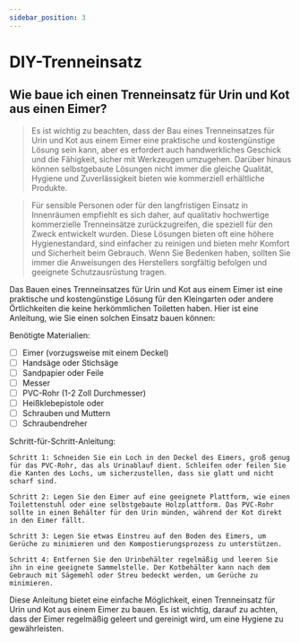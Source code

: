 ```yaml
---
sidebar_position: 3
---
```


# DIY-Trenneinsatz

## Wie baue ich einen Trenneinsatz für Urin und Kot aus einen Eimer?

> Es ist wichtig zu beachten, dass der Bau eines Trenneinsatzes für Urin und Kot aus einem Eimer eine praktische und kostengünstige Lösung sein kann, aber es erfordert auch handwerkliches Geschick und die Fähigkeit, sicher mit Werkzeugen umzugehen. Darüber hinaus können selbstgebaute Lösungen nicht immer die gleiche Qualität, Hygiene und Zuverlässigkeit bieten wie kommerziell erhältliche Produkte.

> Für sensible Personen oder für den langfristigen Einsatz in Innenräumen empfiehlt es sich daher, auf qualitativ hochwertige kommerzielle Trenneinsätze zurückzugreifen, die speziell für den Zweck entwickelt wurden. Diese Lösungen bieten oft eine höhere Hygienestandard, sind einfacher zu reinigen und bieten mehr Komfort und Sicherheit beim Gebrauch. Wenn Sie Bedenken haben, sollten Sie immer die Anweisungen des Herstellers sorgfältig befolgen und geeignete Schutzausrüstung tragen.

Das Bauen eines Trenneinsatzes für Urin und Kot aus einem Eimer ist eine praktische und kostengünstige Lösung für den Kleingarten oder andere Örtlichkeiten die keine herkömmlichen Toiletten haben. Hier ist eine Anleitung, wie Sie einen solchen Einsatz bauen können:

Benötigte Materialien:

   - [ ] Eimer (vorzugsweise mit einem Deckel)
   - [ ] Handsäge oder Stichsäge
   - [ ] Sandpapier oder Feile
   - [ ] Messer
   - [ ] PVC-Rohr (1-2 Zoll Durchmesser)
   - [ ] Heißklebepistole
   oder
   - [ ] Schrauben und Muttern
   - [ ] Schraubendreher

Schritt-für-Schritt-Anleitung:

    Schritt 1: Schneiden Sie ein Loch in den Deckel des Eimers, groß genug für das PVC-Rohr, das als Urinablauf dient. Schleifen oder feilen Sie die Kanten des Lochs, um sicherzustellen, dass sie glatt und nicht scharf sind.

    Schritt 2: Legen Sie den Eimer auf eine geeignete Plattform, wie einen Toilettenstuhl oder eine selbstgebaute Holzplattform. Das PVC-Rohr sollte in einen Behälter für den Urin münden, während der Kot direkt in den Eimer fällt.

    Schritt 3: Legen Sie etwas Einstreu auf den Boden des Eimers, um Gerüche zu minimieren und den Kompostierungsprozess zu unterstützen.

    Schritt 4: Entfernen Sie den Urinbehälter regelmäßig und leeren Sie ihn in eine geeignete Sammelstelle. Der Kotbehälter kann nach dem Gebrauch mit Sägemehl oder Streu bedeckt werden, um Gerüche zu minimieren.

Diese Anleitung bietet eine einfache Möglichkeit, einen Trenneinsatz für Urin und Kot aus einem Eimer zu bauen. Es ist wichtig, darauf zu achten, dass der Eimer regelmäßig geleert und gereinigt wird, um eine Hygiene zu gewährleisten. 

